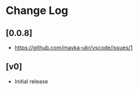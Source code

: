 # Change Log

## [0.0.8]

- https://github.com/mavka-ukr/vscode/issues/1

## [v0]

- Initial release
